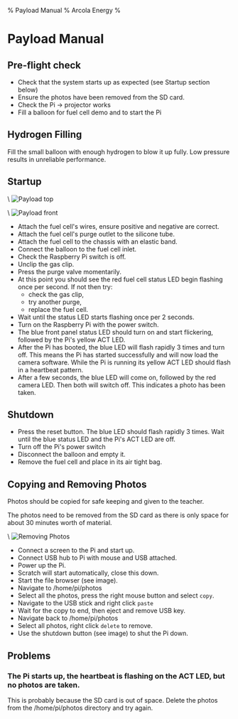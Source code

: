 % Payload Manual
% Arcola Energy
%

# Payload Manual

## Pre-flight check

* Check that the system starts up as expected (see Startup section below)
* Ensure the photos have been removed from the SD card.
* Check the Pi -> projector works
* Fill a balloon for fuel cell demo and to start the Pi

## Hydrogen Filling

Fill the small balloon with enough hydrogen to blow it up fully. Low pressure results in unreliable performance.

## Startup

\ ![Payload top](payload_top.png)

\ ![Payload front](payload_front.png)

* Attach the fuel cell's wires, ensure positive and negative are correct.
* Attach the fuel cell's purge outlet to the silicone tube.
* Attach the fuel cell to the chassis with an elastic band.
* Connect the balloon to the fuel cell inlet.
* Check the Raspberry Pi switch is off.
* Unclip the gas clip.
* Press the purge valve momentarily.
* At this point you should see the red fuel cell status LED begin flashing once per second. If not then try:
    * check the gas clip,
    * try another purge,
    * replace the fuel cell.
* Wait until the status LED starts flashing once per 2 seconds.
* Turn on the Raspberry Pi with the power switch.
* The blue front panel status LED should turn on and start flickering, followed by the Pi's yellow ACT LED.
* After the Pi has booted, the blue LED will flash rapidly 3 times and turn off. This means the Pi has started successfully and will now load the camera software. While the Pi is running its yellow ACT LED should flash in a heartbeat pattern.
* After a few seconds, the blue LED will come on, followed by the red camera LED. Then both will switch off. This indicates a photo has been taken.

## Shutdown

* Press the reset button. The blue LED should flash rapidly 3 times. Wait until the blue status LED and the Pi's ACT LED are off.
* Turn off the Pi's power switch
* Disconnect the balloon and empty it.
* Remove the fuel cell and place in its air tight bag.

## Copying and Removing Photos

Photos should be copied for safe keeping and given to the teacher.

The photos need to be removed from the SD card as there is only space for about 30 minutes worth of material.

\ ![Removing Photos](remove_photos_labels.png)

* Connect a screen to the Pi and start up. 
* Connect USB hub to Pi with mouse and USB attached.
* Power up the Pi.
* Scratch will start automatically, close this down.
* Start the file browser (see image).
* Navigate to /home/pi/photos
* Select all the photos, press the right mouse button and select `copy`.
* Navigate to the USB stick and right click `paste`
* Wait for the copy to end, then eject and remove USB key.
* Navigate back to /home/pi/photos
* Select all photos, right click `delete` to remove.
* Use the shutdown button (see image) to shut the Pi down.

## Problems

### The Pi starts up, the heartbeat is flashing on the ACT LED, but no photos are taken.

This is probably because the SD card is out of space. Delete the photos from the /home/pi/photos directory and try again.
